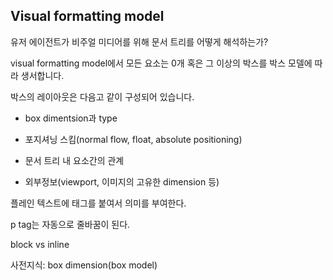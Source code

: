 ## Visual formatting model

유저 에이전트가 비주얼 미디어를 위해 문서 트리를 어떻게 해석하는가?

visual formatting model에서 모든 요소는 0개 혹은 그 이상의 박스를 박스 모델에 따라 생서합니다.

박스의 레이아웃은 다음고 같이 구성되어 있습니다.

* box dimentsion과 type

* 포지셔닝 스킴(normal flow, float, absolute positioning)

* 문서 트리 내 요소간의 관계

* 외부정보(viewport, 이미지의 고유한 dimension 등)

플레인 텍스트에 태그를 붙여서 의미를 부여한다.

p tag는 자동으로 줄바꿈이 된다.


block vs inline

사전지식: box dimension(box model)
